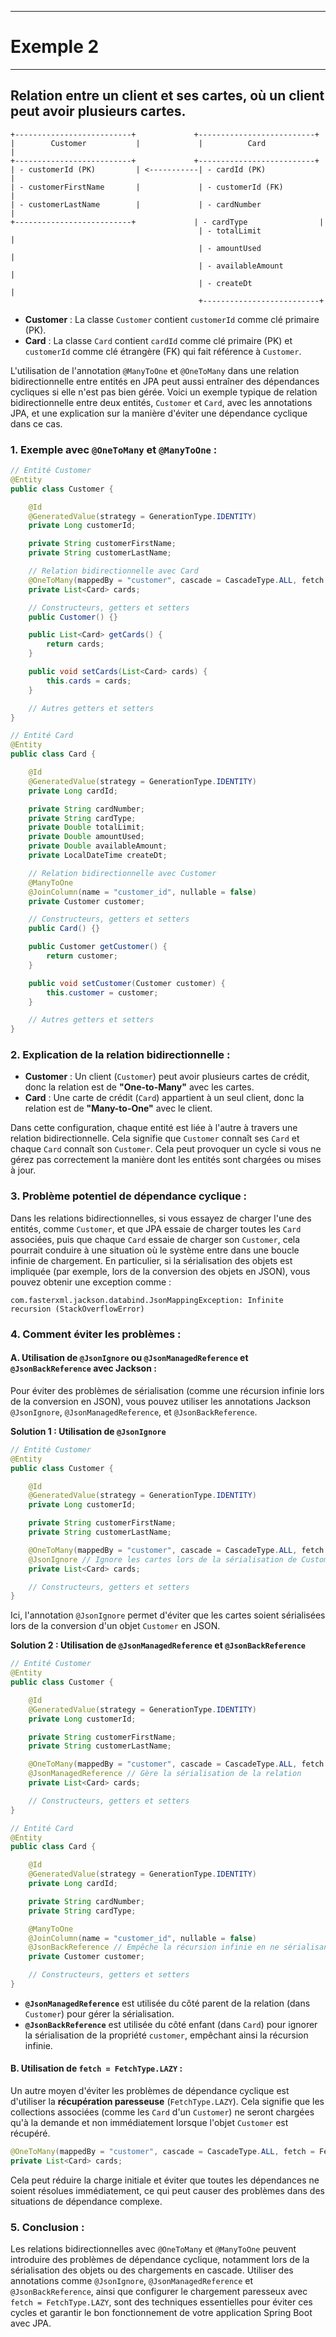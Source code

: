 ----------------------------
# Exemple 2
---------------------------



## Relation entre un client et ses cartes, où un client peut avoir plusieurs cartes.

```
+--------------------------+             +--------------------------+
|        Customer           |             |          Card             |
+--------------------------+             +--------------------------+
| - customerId (PK)         | <-----------| - cardId (PK)             |
| - customerFirstName       |             | - customerId (FK)         |
| - customerLastName        |             | - cardNumber              |
+--------------------------+             | - cardType                |
                                          | - totalLimit              |
                                          | - amountUsed              |
                                          | - availableAmount         |
                                          | - createDt                |
                                          +--------------------------+
```

- **Customer** : La classe `Customer` contient `customerId` comme clé primaire (PK).
- **Card** : La classe `Card` contient `cardId` comme clé primaire (PK) et `customerId` comme clé étrangère (FK) qui fait référence à `Customer`.


L'utilisation de l'annotation `@ManyToOne` et `@OneToMany` dans une relation bidirectionnelle entre entités en JPA peut aussi entraîner des dépendances cycliques si elle n'est pas bien gérée. Voici un exemple typique de relation bidirectionnelle entre deux entités, `Customer` et `Card`, avec les annotations JPA, et une explication sur la manière d'éviter une dépendance cyclique dans ce cas.

### 1. **Exemple avec `@OneToMany` et `@ManyToOne` :**

```java
// Entité Customer
@Entity
public class Customer {

    @Id
    @GeneratedValue(strategy = GenerationType.IDENTITY)
    private Long customerId;

    private String customerFirstName;
    private String customerLastName;

    // Relation bidirectionnelle avec Card
    @OneToMany(mappedBy = "customer", cascade = CascadeType.ALL, fetch = FetchType.LAZY)
    private List<Card> cards;

    // Constructeurs, getters et setters
    public Customer() {}

    public List<Card> getCards() {
        return cards;
    }

    public void setCards(List<Card> cards) {
        this.cards = cards;
    }

    // Autres getters et setters
}
```

```java
// Entité Card
@Entity
public class Card {

    @Id
    @GeneratedValue(strategy = GenerationType.IDENTITY)
    private Long cardId;

    private String cardNumber;
    private String cardType;
    private Double totalLimit;
    private Double amountUsed;
    private Double availableAmount;
    private LocalDateTime createDt;

    // Relation bidirectionnelle avec Customer
    @ManyToOne
    @JoinColumn(name = "customer_id", nullable = false)
    private Customer customer;

    // Constructeurs, getters et setters
    public Card() {}

    public Customer getCustomer() {
        return customer;
    }

    public void setCustomer(Customer customer) {
        this.customer = customer;
    }

    // Autres getters et setters
}
```

### 2. **Explication de la relation bidirectionnelle :**

- **Customer** : Un client (`Customer`) peut avoir plusieurs cartes de crédit, donc la relation est de **"One-to-Many"** avec les cartes.
- **Card** : Une carte de crédit (`Card`) appartient à un seul client, donc la relation est de **"Many-to-One"** avec le client.

Dans cette configuration, chaque entité est liée à l'autre à travers une relation bidirectionnelle. Cela signifie que `Customer` connaît ses `Card` et chaque `Card` connaît son `Customer`. Cela peut provoquer un cycle si vous ne gérez pas correctement la manière dont les entités sont chargées ou mises à jour.

### 3. **Problème potentiel de dépendance cyclique :**
Dans les relations bidirectionnelles, si vous essayez de charger l'une des entités, comme `Customer`, et que JPA essaie de charger toutes les `Card` associées, puis que chaque `Card` essaie de charger son `Customer`, cela pourrait conduire à une situation où le système entre dans une boucle infinie de chargement. En particulier, si la sérialisation des objets est impliquée (par exemple, lors de la conversion des objets en JSON), vous pouvez obtenir une exception comme :

```
com.fasterxml.jackson.databind.JsonMappingException: Infinite recursion (StackOverflowError)
```

### 4. **Comment éviter les problèmes :**

#### A. **Utilisation de `@JsonIgnore` ou `@JsonManagedReference` et `@JsonBackReference` avec Jackson :**

Pour éviter des problèmes de sérialisation (comme une récursion infinie lors de la conversion en JSON), vous pouvez utiliser les annotations Jackson `@JsonIgnore`, `@JsonManagedReference`, et `@JsonBackReference`.

**Solution 1 : Utilisation de `@JsonIgnore`**

```java
// Entité Customer
@Entity
public class Customer {

    @Id
    @GeneratedValue(strategy = GenerationType.IDENTITY)
    private Long customerId;

    private String customerFirstName;
    private String customerLastName;

    @OneToMany(mappedBy = "customer", cascade = CascadeType.ALL, fetch = FetchType.LAZY)
    @JsonIgnore // Ignore les cartes lors de la sérialisation de Customer
    private List<Card> cards;

    // Constructeurs, getters et setters
}
```

Ici, l'annotation `@JsonIgnore` permet d'éviter que les cartes soient sérialisées lors de la conversion d'un objet `Customer` en JSON.

**Solution 2 : Utilisation de `@JsonManagedReference` et `@JsonBackReference`**

```java
// Entité Customer
@Entity
public class Customer {

    @Id
    @GeneratedValue(strategy = GenerationType.IDENTITY)
    private Long customerId;

    private String customerFirstName;
    private String customerLastName;

    @OneToMany(mappedBy = "customer", cascade = CascadeType.ALL, fetch = FetchType.LAZY)
    @JsonManagedReference // Gère la sérialisation de la relation
    private List<Card> cards;

    // Constructeurs, getters et setters
}
```

```java
// Entité Card
@Entity
public class Card {

    @Id
    @GeneratedValue(strategy = GenerationType.IDENTITY)
    private Long cardId;

    private String cardNumber;
    private String cardType;

    @ManyToOne
    @JoinColumn(name = "customer_id", nullable = false)
    @JsonBackReference // Empêche la récursion infinie en ne sérialisant pas le customer
    private Customer customer;

    // Constructeurs, getters et setters
}
```

- **`@JsonManagedReference`** est utilisée du côté parent de la relation (dans `Customer`) pour gérer la sérialisation.
- **`@JsonBackReference`** est utilisée du côté enfant (dans `Card`) pour ignorer la sérialisation de la propriété `customer`, empêchant ainsi la récursion infinie.

#### B. **Utilisation de `fetch = FetchType.LAZY` :**
Un autre moyen d'éviter les problèmes de dépendance cyclique est d'utiliser la **récupération paresseuse** (`FetchType.LAZY`). Cela signifie que les collections associées (comme les `Card` d'un `Customer`) ne seront chargées qu'à la demande et non immédiatement lorsque l'objet `Customer` est récupéré.

```java
@OneToMany(mappedBy = "customer", cascade = CascadeType.ALL, fetch = FetchType.LAZY)
private List<Card> cards;
```

Cela peut réduire la charge initiale et éviter que toutes les dépendances ne soient résolues immédiatement, ce qui peut causer des problèmes dans des situations de dépendance complexe.

### 5. **Conclusion :**
Les relations bidirectionnelles avec `@OneToMany` et `@ManyToOne` peuvent introduire des problèmes de dépendance cyclique, notamment lors de la sérialisation des objets ou des chargements en cascade. Utiliser des annotations comme `@JsonIgnore`, `@JsonManagedReference` et `@JsonBackReference`, ainsi que configurer le chargement paresseux avec `fetch = FetchType.LAZY`, sont des techniques essentielles pour éviter ces cycles et garantir le bon fonctionnement de votre application Spring Boot avec JPA.
